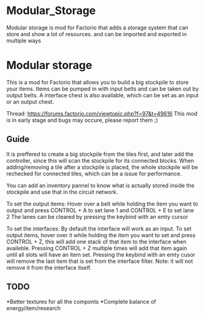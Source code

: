 # Modular_Storage
Modular storage is mod for Factorio that adds a storage system that can store and show a lot of resources. and can be imported and exported in multiple ways

Modular storage
=============
This is a mod for Factorio that allows you to build a big stockpile to store your items.
Items can be pumped in with input belts and can be taken out by output belts.
A interface chest is also available, which can be set as an input or an output chest.

Thread: https://forums.factorio.com/viewtopic.php?f=97&t=49616
This mod is in early stage and bugs may occure, please report them ;)

Guide
-------------
It is preffered to create a big stockpile from the tiles first, and later add the controller, since this will scan the stockpile for its connected blocks.
When adding/removing a tile after a stockpile is placed, the whole stockpile will be rechecked for connected tiles, which can be a issue for performance.

You can add an inventory pannel to know what is actually stored inside the stockpile and use that in the circuit network.

To set the output items:
Hover over a belt while holding the item you want to output and press CONTROL + A to set lane 1 and CONTROL + E to set lane 2
The lanes can be cleared by pressing the keybind with an emty cursor

To set the interfaces:
By default the interface will work as an input. To set output items, hover over it while holding the item you want to set and press CONTROL + Z, this will add one stack of that item to the interface when availeble.
Pressing CONTROL + Z multiple times will add that item again until all slots will have an item set.
Pressing the keybind with an emty cusor will remove the last item that is set from the interface filter. Note: it will not remove it from the interface itself.

TODO
------
*Better textures for all the componts
*Complete balance of energy/item/research
